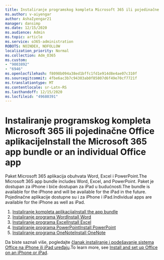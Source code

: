 ```yaml
---
title: Instaliranje programskog kompleta Microsoft 365 ili pojedinačne Office aplikacije
ms.author: v-aiyengar
author: AshaIyengar21
manager: dansimp
ms.date: 12/15/2020
ms.audience: Admin
ms.topic: article
ms.service: o365-administration
ROBOTS: NOINDEX, NOFOLLOW
localization_priority: Normal
ms.collection: Adm_O365
ms.custom:
- "9003892"
- "6946"
ms.openlocfilehash: f8098b094a38ed1bffc1fd1e914d8e4ae07c310f
ms.sourcegitcommit: 4fbe6ac3b7c94303ab0f85807d6f49e70cf7721f
ms.translationtype: MT
ms.contentlocale: sr-Latn-RS
ms.lasthandoff: 12/15/2020
ms.locfileid: "49680391"
---
```

# <a name="install-the-microsoft-365-app-bundle-or-an-individual-office-app"></a><span data-ttu-id="8c314-102">Instaliranje programskog kompleta Microsoft 365 ili pojedinačne Office aplikacije</span><span class="sxs-lookup"><span data-stu-id="8c314-102">Install the Microsoft 365 app bundle or an individual Office app</span></span>

<span data-ttu-id="8c314-103">Paket Microsoft 365 aplikacija obuhvata Word, Excel i PowerPoint.</span><span class="sxs-lookup"><span data-stu-id="8c314-103">The Microsoft 365 app bundle includes Word, Excel, and PowerPoint.</span></span> <span data-ttu-id="8c314-104">Paket je dostupan za iPhone i biće dostupan za iPad u budućnosti.</span><span class="sxs-lookup"><span data-stu-id="8c314-104">The bundle is available for the iPhone and will be available for the iPad in the future.</span></span> <span data-ttu-id="8c314-105">Pojedinačne aplikacije dostupne su i za iPhone i iPad.</span><span class="sxs-lookup"><span data-stu-id="8c314-105">Individual apps are available for the iPhone as well as iPad.</span></span>

1. [<span data-ttu-id="8c314-106">Instaliranje kompleta aplikacija</span><span class="sxs-lookup"><span data-stu-id="8c314-106">Install the app bundle</span></span>](https://go.microsoft.com/fwlink/?linkid=2136762)
1. [<span data-ttu-id="8c314-107">Instaliranje programa Word</span><span class="sxs-lookup"><span data-stu-id="8c314-107">Install Word</span></span>](https://go.microsoft.com/fwlink/?linkid=2136974)
1. [<span data-ttu-id="8c314-108">Instaliranje programa Excel</span><span class="sxs-lookup"><span data-stu-id="8c314-108">Install Excel</span></span>](https://go.microsoft.com/fwlink/?linkid=2136975)
1. [<span data-ttu-id="8c314-109">Instaliranje programa PowerPoint</span><span class="sxs-lookup"><span data-stu-id="8c314-109">Install PowerPoint</span></span>](https://go.microsoft.com/fwlink/?linkid=2136882)
1. [<span data-ttu-id="8c314-110">Instaliranje programa OneNote</span><span class="sxs-lookup"><span data-stu-id="8c314-110">Install OneNote</span></span>](https://go.microsoft.com/fwlink/?linkid=2136883)

<span data-ttu-id="8c314-111">Da biste saznali više, pogledajte [članak instaliranje i podešavanje sistema Office na iPhone ili iPad uređaju](https://go.microsoft.com/fwlink/?linkid=2135560).</span><span class="sxs-lookup"><span data-stu-id="8c314-111">To learn more, see [Install and set up Office on an iPhone or iPad](https://go.microsoft.com/fwlink/?linkid=2135560).</span></span>
